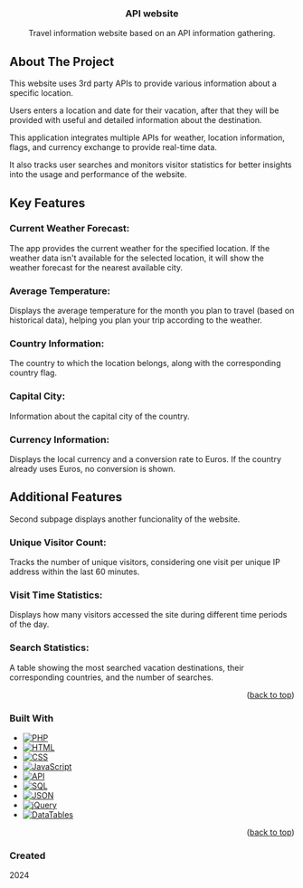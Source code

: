 <a id="readme-top"></a>

<!-- HEADER -->
<div align="center">
  <h3 align="center">API website</h1>
  <p align="center">
    Travel information website based on an API information gathering. 
  </p>
</div>

<!-- ABOUT THE PROJECT -->
## About The Project

This website uses 3rd party APIs to provide various information about a specific location.

Users enters a location and date for their vacation, after that they will be provided with useful and detailed information about the destination.

This application integrates multiple APIs for weather, location information, flags, and currency exchange to provide real-time data.

It also tracks user searches and monitors visitor statistics for better insights into the usage and performance of the website.

## Key Features
### Current Weather Forecast:

The app provides the current weather for the specified location. If the weather data isn't available for the selected location,
it will show the weather forecast for the nearest available city.

### Average Temperature:

Displays the average temperature for the month you plan to travel (based on historical data), helping you plan your trip according to the weather.

### Country Information:

The country to which the location belongs, along with the corresponding country flag.

### Capital City:

Information about the capital city of the country.

### Currency Information:

Displays the local currency and a conversion rate to Euros. If the country already uses Euros, no conversion is shown.

## Additional Features
Second subpage displays another funcionality of the website.

### Unique Visitor Count:

Tracks the number of unique visitors, considering one visit per unique IP address within the last 60 minutes.

### Visit Time Statistics:
Displays how many visitors accessed the site during different time periods of the day.

### Search Statistics:
A table showing the most searched vacation destinations, their corresponding countries, and the number of searches.

<p align="right">(<a href="#readme-top">back to top</a>)</p>

<!-- TOOLS -->
### Built With

* [![PHP][PHP.com]][PHP-url]
* [![HTML][HTML.com]][HTML-url]
* [![CSS][CSS.com]][CSS-url]
* [![JavaScript][JS.com]][JS-url]
* [![API][API.com]][API-url]
* [![SQL][SQL.com]][SQL-url]
* [![JSON][JSON.com]][JSON-url]
* [![jQuery][jQuery.com]][jQuery-url]
* [![DataTables][DataTables.com]][DataTables-url]

<p align="right">(<a href="#readme-top">back to top</a>)</p>

<!-- LINKS -->
[PHP.com]: https://img.shields.io/badge/PHP-777BB4?style=for-the-badge&logo=php&logoColor=white
[PHP-url]: https://www.php.net/
[HTML.com]: https://img.shields.io/badge/HTML-E34F26?style=for-the-badge&logo=html5&logoColor=white
[HTML-url]: https://developer.mozilla.org/en-US/docs/Web/HTML
[CSS.com]: https://img.shields.io/badge/CSS-1572B6?style=for-the-badge&logo=css3&logoColor=white
[CSS-url]: https://developer.mozilla.org/en-US/docs/Web/CSS
[JS.com]: https://img.shields.io/badge/JavaScript-F7DF1E?style=for-the-badge&logo=javascript&logoColor=black
[JS-url]: https://developer.mozilla.org/en-US/docs/Web/JavaScript
[API.com]: https://img.shields.io/badge/API-25A2C7?style=for-the-badge&logo=api&logoColor=white
[API-url]: https://www.postman.com/
[DataTables.com]: https://img.shields.io/badge/DataTables-2A3D56?style=for-the-badge&logo=dataTables&logoColor=white
[DataTables-url]: https://datatables.net/
[SQL.com]: https://img.shields.io/badge/SQL-006C64?style=for-the-badge&logo=sqlite&logoColor=white
[SQL-url]: https://www.mysql.com/
[jQuery.com]: https://img.shields.io/badge/jQuery-0769AD?style=for-the-badge&logo=jquery&logoColor=white
[jQuery-url]: https://jquery.com/
[JSON.com]: https://img.shields.io/badge/JSON-000000?style=for-the-badge&logo=json&logoColor=white
[JSON-url]: https://www.json.org/

### Created
2024
